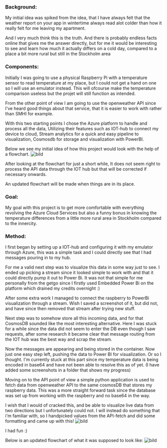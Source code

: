 ### Background: 


My initial idea was spiked from the idea, that I have always felt that the weather report on your app in wintertime always read alot colder than how it really felt for me leaving my apartment. 

And I very much think this is the truth. And there is probably endless facts online that gives me the answer directly, but for me it would be interesting to see and learn how much it actually differs on a cold day, compared to a place a bit more rural but still in the Stockholm area

### Components:

Initially I was going to use a physical Raspberry Pi with a temperature sensor to read temperature at my place, but I could not get a hand on one so I will use an emulator instead. This will ofcourse make the temperature comparison useless but the projet will still function as intended.

From the other point of view I am going to use the openweather API since I've heard good things about that service, that it is easier to work with rather than SMHI for example.

With this two starting points I chose the Azure platform to handle and process all the data, Utilizing their features such as IOT-hub to connect my device to cloud, Stream analytics for a quick and easy pipeline to visualization, Cosmosdb for storage and visualization with PowerBI.

Below we see my initial idea of how this project would look with the help of a flowchart.
![bild](https://user-images.githubusercontent.com/91683500/207085572-59ba1aeb-cb95-4287-b446-5e4c2a6a725d.png)

After looking at the flowchart for just a short while, It does not seem right to process the API data through the IOT hub but that will be corrected if necessary onwards. 

An updated flowchart will be made when things are in its place.

### Goal:


My goal with this project is to get more comfortable with everything revolving the Azure Cloud Services but also a funny bonus in knowing the temperature differences from a little more rural area in Stockholm compared to the innercity.

### Method:

I first began by setting up a IOT-hub and configuring it with my emulator through Azure, this was a simple task and I could directly see that I had messages pouring in to my hub. 

For me a valid next step was to visualize this data in some way just to see. I ended up picking a stream since it looked simple to work with and that it could directly pump it out to Power Bi. It was not that simple for me personally from the getgo since I firstly used Embedded Power Bi on the platform which drained my credits overnight :)

After some extra work I managed to connect the raspberry to PowerBi visualization through a stream. Wish I saved a screenshot of it, but did not, and have since then removed that stream after trying new stuff.

Next step was to somehow store all this incoming data, and for that CosmosDB sounded like the most interesting alternative. Here I was stuck for a while since the data did not seem to enter the DB even though I saw requests, after some research it became clear that message routing from the IOT hub was the best way and scrap the stream. 

Now the messages are appearing and being stored in the container. Now just one easy step left, pushing the data to Power BI for visualization. Or so I thought. I'm currently stuck at this part since my temperature data is being encoded in base64 and have not been able to resolve this as of yet.
(I have added some screenshots in a folder that shows my progress)

Moving on to the API point of view a simple python application is used to fetch data from openweather API to the same cosmosDB that stores my raspberry data.
This was a more straight forward task since the database was set up from working with the raspberry and no base64 in the way.

I wish that I would of cracked this, and be able to visualize live data from two directions but I unfortunately could not. I will instead do something that i'm familiar with, so I handpicked values from the API-fetch and did some formatting and came up with this!
![bild](https://user-images.githubusercontent.com/91683500/207433461-9604a20d-19d7-47e2-af9c-7421dc46dac1.png)


I had fun :)

Below is an updated flowchart of what it was supposed to look like:
![bild](https://user-images.githubusercontent.com/91683500/207371462-3fc571f7-5408-4275-9881-1658f3dcdf73.png)


